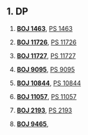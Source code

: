 ## 1. DP

1. [**BOJ 1463**](https://www.acmicpc.net/problem/1463), 
[PS 1463](https://github.com/kimhyeon/PS/blob/master/src/DP_1/PS1463.java)

2. [**BOJ 11726**](https://www.acmicpc.net/problem/11726), 
[PS 11726](https://github.com/kimhyeon/PS/blob/master/src/DP_1/PS11726.java)

3. [**BOJ 11727**](https://www.acmicpc.net/problem/11727), 
[PS 11727](https://github.com/kimhyeon/PS/blob/master/src/DP_1/PS11727.java)

4. [**BOJ 9095**](https://www.acmicpc.net/problem/9095), 
[PS 9095](https://github.com/kimhyeon/PS/blob/master/src/DP_1/PS9095.java)

5. [**BOJ 10844**](https://www.acmicpc.net/problem/10844), 
[PS 10844](https://github.com/kimhyeon/PS/blob/master/src/DP_1/PS10844.java)

6. [**BOJ 11057**](https://www.acmicpc.net/problem/10844), 
[PS 11057](https://github.com/kimhyeon/PS/blob/master/src/DP_1/PS11057.java)

7. [**BOJ 2193**](https://www.acmicpc.net/problem/2193),
[PS 2193](https://github.com/kimhyeon/PS/blob/master/src/DP_1/PS2193.java)

8. [**BOJ 9465**](https://www.acmicpc.net/problem/9465),
